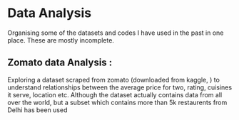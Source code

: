 # Data Analysis

Organising some of the datasets and codes I have used in the past in one place. These are mostly incomplete. 

## __Zomato data Analysis__ : 
Exploring a dataset scraped from zomato (downloaded from kaggle, <add link>) to understand relationships between the average price for two, rating, cuisines it serve, location etc. 
Although the dataset actually contains data from all over the world, but a subset which contains more than 5k restaurents from Delhi has been used
